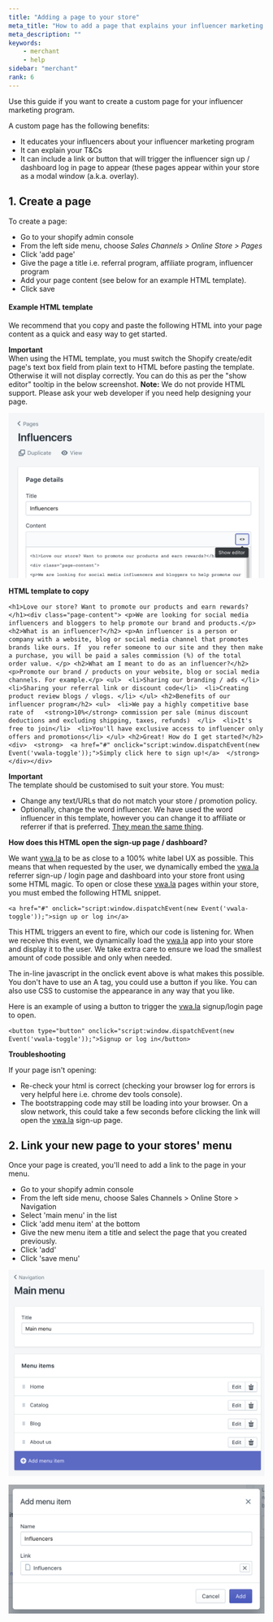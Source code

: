 ```yaml
---
title: "Adding a page to your store"
meta_title: "How to add a page that explains your influencer marketing program?"
meta_description: ""
keywords:
    - merchant
    - help
sidebar: "merchant"
rank: 6
---
```


Use this guide if you want to create a custom page for your influencer marketing program.

A custom page has the following benefits:

*   It educates your influencers about your influencer marketing program
*   It can explain your T&Cs
*   It can include a link or button that will trigger the influencer sign up / dashboard log in page to appear (these pages appear within your store as a modal window (a.k.a. overlay).

1\. Create a page
-----------------

To create a page:

*   Go to your shopify admin console
*   From the left side menu, choose _Sales Channels > Online Store > Pages_
*   Click 'add page'
*   Give the page a title i.e. referral program, affiliate program, influencer program
*   Add your page content (see below for an example HTML template).
*   Click save

#### Example HTML template

We recommend that you copy and paste the following HTML into your page content as a quick and easy way to get started.

**Important**  
When using the HTML template, you must switch the Shopify create/edit page's text box field from plain text to HTML before pasting the template. Otherwise it will not display correctly. You can do this as per the "show editor" tooltip in the below screenshot. **Note:** We do not provide HTML support. Please ask your web developer if you need help designing your page.   

![](/images/merchant/2018-03-13-18-16-25.png)

**HTML template to copy**

    <h1>Love our store? Want to promote our products and earn rewards?</h1><div class="page-content"> <p>We are looking for social media influencers and bloggers to help promote our brand and products.</p> <h2>What is an influencer?</h2> <p>An influencer is a person or company with a website, blog or social media channel that promotes brands like ours. If  you refer someone to our site and they then make a purchase, you will be paid a sales commission (%) of the total  order value. </p> <h2>What am I meant to do as an influencer?</h2> <p>Promote our brand / products on your website, blog or social media channels. For example.</p> <ul>  <li>Sharing our branding / ads </li>  <li>Sharing your referral link or discount code</li>  <li>Creating product review blogs / vlogs. </li> </ul> <h2>Benefits of our influencer program</h2> <ul>  <li>We pay a highly competitive base rate of   <strong>10%</strong> commission per sale (minus discount deductions and excluding shipping, taxes, refunds)  </li>  <li>It's free to join</li>  <li>You'll have exclusive access to influencer only offers and promotions</li> </ul> <h2>Great! How do I get started?</h2> <div>  <strong>  <a href="#" onclick="script:window.dispatchEvent(new Event('vwala-toggle'));">Simply click here to sign up!</a>  </strong> </div></div>

**Important**  
The template should be customised to suit your store. You must:

*   Change any text/URLs that do not match your store / promotion policy.
*   Optionally, change the word influencer. We have used the word influencer in this template, however you can change it to affiliate or referrer if that is preferred. [They mean the same thing](/merchant/is-referralaffiliateinfluencer-marketing-the-same-thing).

**How does this HTML open the sign-up page / dashboard?**

We want [vwa.la](http://vwa.la) to be as close to a 100% white label UX as possible. This means that when requested by the user, we dynamically embed the [vwa.la](http://vwa.la) referrer sign-up / login page and dashboard into your store front using some HTML magic. To open or close these [vwa.la](http://vwa.la) pages within your store, you must embed the following HTML snippet.

    <a href="#" onclick="script:window.dispatchEvent(new Event('vwala-toggle'));">sign up or log in</a>

This HTML triggers an event to fire, which our code is listening for. When we receive this event, we dynamically load the [vwa.la](http://vwa.la) app into your store and display it to the user. We take extra care to ensure we load the smallest amount of code possible and only when needed.

The in-line javascript in the onclick event above is what makes this possible. You don't have to use an A tag, you could use a button if you like. You can also use CSS to customise the appearance in any way that you like. 

Here is an example of using a button to trigger the [vwa.la](http://vwa.la) signup/login page to open.

    <button type="button" onclick="script:window.dispatchEvent(new Event('vwala-toggle'));">Signup or log in</button>

**Troubleshooting**

If your page isn't opening:

*   Re-check your html is correct (checking your browser log for errors is very helpful here i.e. chrome dev tools console).
*   The bootstrapping code may still be loading into your browser. On a slow network, this could take a few seconds before clicking the link will open the [vwa.la](http://vwa.la) sign-up page.

2\. Link your new page to your stores' menu
-------------------------------------------

Once your page is created, you'll need to add a link to the page in your menu.

*   Go to your shopify admin console
*   From the left side menu, choose Sales Channels > Online Store > Navigation
*   Select 'main menu' in the list
*   Click 'add menu item' at the bottom
*   Give the new menu item a title and select the page that you created previously.
*   Click 'add'
*   Click 'save menu'

![](/images/merchant/2017-09-11-14-58-41.png)

![](/images/merchant/2017-09-11-14-55-24.png)